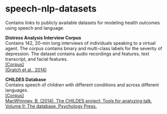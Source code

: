 # speech-nlp-datasets
Contains links to publicly available datasets for modeling health outcomes using speech and language.

**Distress Analysis Interview Corpus** <br>
Contains 142, 20-min long interviews of individuals speaking to a virtual agent. The corpus contains binary and multi-class labels for the severity of depression. The dataset contains audio recordings and features, text transcript, and facial features. <br>
[[Corpus]](http://dcapswoz.ict.usc.edu) <br>
[(Gratch et al., 2014)](http://www.lrec-conf.org/proceedings/lrec2014/pdf/508_Paper.pdf)

**CHILDES Database** <br>
Contains speech of children with different conditions and across different languages. <br>
[[Corpus]](https://childes.talkbank.org/access/Clinical/) <br>
[MacWhinney, B. (2014). The CHILDES project: Tools for analyzing talk, Volume II: The database. Psychology Press.](http://citeseerx.ist.psu.edu/viewdoc/download?doi=10.1.1.259.8262&rep=rep1&type=pdf)
